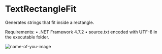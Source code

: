 # TextRectangleFit
Generates strings that fit inside a rectangle.

Requirements:
•	.NET Framework 4.7.2
•	source.txt encoded with UTF-8 in the executable folder.

![name-of-you-image](https://i.imgur.com/At4FqSM.png)
